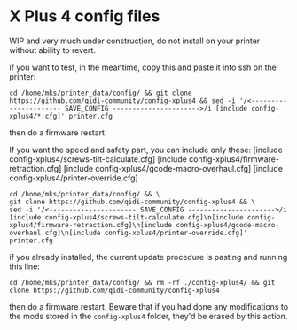# X Plus 4 config files

WIP and very much under construction, do not install on your printer without ability to revert.

if you want to test, in the meantime, copy this and paste it into ssh on the printer:
```
cd /home/mks/printer_data/config/ && git clone https://github.com/qidi-community/config-xplus4 && sed -i '/<---------------------- SAVE_CONFIG ---------------------->/i [include config-xplus4/*.cfg]' printer.cfg
```
then do a firmware restart.

If you want the speed and safety part, you can include only these:
[include config-xplus4/screws-tilt-calculate.cfg]
[include config-xplus4/firmware-retraction.cfg]
[include config-xplus4/gcode-macro-overhaul.cfg]
[include config-xplus4/printer-override.cfg]
```
cd /home/mks/printer_data/config/ && \
git clone https://github.com/qidi-community/config-xplus4 && \
sed -i '/<---------------------- SAVE_CONFIG ---------------------->/i [include config-xplus4/screws-tilt-calculate.cfg]\n[include config-xplus4/firmware-retraction.cfg]\n[include config-xplus4/gcode-macro-overhaul.cfg]\n[include config-xplus4/printer-override.cfg]' printer.cfg
```

if you already installed, the current update procedure is pasting and running this line: 
```
cd /home/mks/printer_data/config/ && rm -rf ./config-xplus4/ && git clone https://github.com/qidi-community/config-xplus4 
```
then do a firmware restart. Beware that if you had done any modifications to the mods stored in the `config-xplus4` folder, they'd be erased by this action. 
